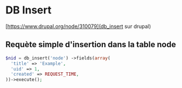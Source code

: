 # DB Insert

[https://www.drupal.org/node/310079](db_insert sur drupal)

## Requète simple d'insertion dans la table node
```php
$nid = db_insert('node') ->fields(array(
  'title' => 'Example',
  'uid' => 1,
  'created' => REQUEST_TIME,
))->execute();
```
